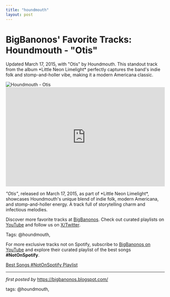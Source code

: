 ```yaml
---
title: "houndmouth"
layout: post
---
```

<!-- Post Title -->
<h1 >BigBanonos' Favorite Tracks: Houndmouth - "Otis"</h1> <!-- Introductory Text -->
<p >Updated March 17, 2015, with "Otis" by Houndmouth. This standout track from the album *Little Neon Limelight* perfectly captures the band's indie folk and stomp-and-holler vibe, making it a modern Americana classic.</p> <!-- Featured Image -->
<div > <img src="https://media.npr.org/assets/img/2014/11/10/houndmouth_wide-fb06e0f68c40048681296f296cbbaa1730b15c25.jpg" alt="Houndmouth - Otis" />
</div> <!-- YouTube Video Embed -->
<div > <iframe width="100%" height="315" src="https://www.youtube.com/embed/r6Bygcox6YE" title="Houndmouth - "Otis"" frameborder="0" allow="accelerometer; autoplay; encrypted-media; gyroscope; picture-in-picture; web-share" referrerpolicy="strict-origin-when-cross-origin" allowfullscreen></iframe>
</div> <!-- Song Information -->
<div > <p><em>"Otis"</em>, released on March 17, 2015, as part of *Little Neon Limelight*, showcases Houndmouth's unique blend of indie folk, modern Americana, and stomp-and-holler energy. A track full of storytelling charm and infectious melodies.</p>
</div> <!-- Footer Links -->
<div > <p>Discover more favorite tracks at <a href="https://bigbanonos.blogspot.com/" target="_blank">BigBanonos</a>. Check out curated playlists on <a href="https://www.youtube.com/@BigBanonos" target="_blank">YouTube</a> and follow us on <a href="https://x.com/bigbanonos" target="_blank">X/Twitter</a>.</p>
</div> <!-- Tags -->
<p >Tags: @houndmouth,</p>


<!--Subscribe and Playlist Links-->
<div>
    <p>For more exclusive tracks not on Spotify, subscribe to <a href="https://www.youtube.com/@BigBanonos" target="_blank">BigBanonos on YouTube</a> and explore their curated playlist of the best songs <strong>#NotOnSpotify</strong>.</p>
    <p><a href="https://www.youtube.com/playlist?list=PLtuNtuTatqI0kFahUCbtbfenC_ET5O_tr" target="_blank">Best Songs #NotOnSpotify Playlist<br /></a></p></div>

<hr />

<p><em>first posted by</em> <a href="https://bigbanonos.blogspot.com/" rel="noopener" target="_new">https://bigbanonos.blogspot.com/</a></p>

<p>tags: @houndmouth,</p>

